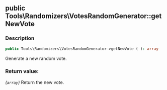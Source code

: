 ## public Tools\Randomizers\VotesRandomGenerator::getNewVote

### Description    

```php
public Tools\Randomizers\VotesRandomGenerator->getNewVote ( ): array
```

Generate a new random vote.
    

### Return value:   

*(```array```)* Return the new vote.

